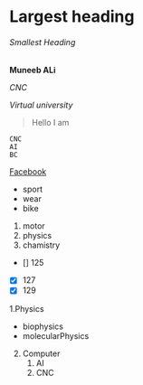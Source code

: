 # Largest heading
###### Smallest Heading
**Muneeb ALi**

_CNC_

*_Virtual university_*

> Hello I am

```
CNC
AI
BC
```

[Facebook](http://facebook.com)

- sport
- wear
- bike

1. motor
2. physics
3. chamistry

- [] 125
- [x] 127 
- [x] 129

1.Physics
  - biophysics
  - molecularPhysics
2. Computer
   1. AI
   2. CNC
